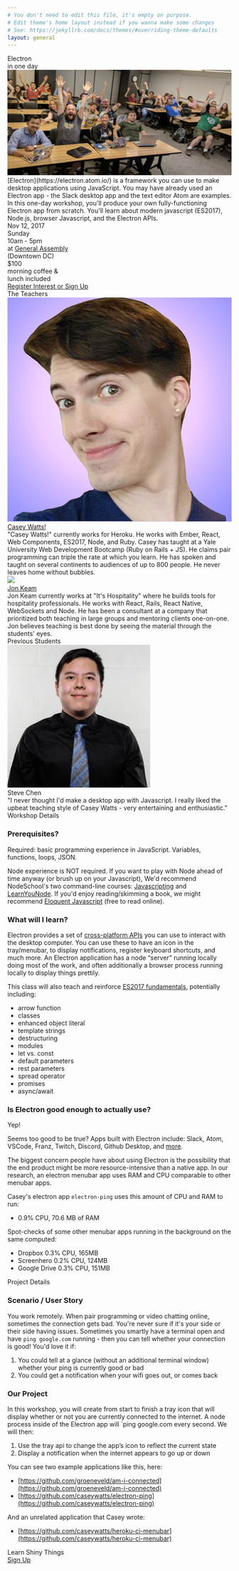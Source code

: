 ```yaml
---
# You don't need to edit this file, it's empty on purpose.
# Edit theme's home layout instead if you wanna make some changes
# See: https://jekyllrb.com/docs/themes/#overriding-theme-defaults
layout: general
---
```



<div class="bg-purp tc">
<div class="dib pv3">
  <div class="f2 tracked">Electron</div>
  <div class="f5">in one day</div>
</div>
</div>


<div class="bg-purp-light pa3 pa4-ns tc">

<div class="flex items-center justify-center">
  <img src="/class-photo-banner.jpg" class="banner mh4 mv3">
</div>

<div class="flex flex-column flex-row-ns mh4">
  <div class="measure dib tl mh4-ns" markdown="1">
  [Electron](https://electron.atom.io/) is a framework you can use to make desktop applications using JavaScript. You may have already used an Electron app - the Slack desktop app and the text editor Atom are examples.
  </div>
  <div class="measure dib tl mh4-ns" markdown="1">
  In this one-day workshop, you'll produce your own fully-functioning Electron app from scratch. You'll learn about modern javascript (ES2017), Node.js, browser Javascript, and the Electron APIs.
  </div>
</div>

<div class="flex flex-column flex-row-ns items-center items-stretch justify-center">
  <div class="tc pa3 ma3 ba b--purple bg-purp-light flex flex-column justify-center">
    <div>Nov 12, 2017</div>
    <div>Sunday</div>
    <div>10am - 5pm</div>
  </div>
  <div class="tc pa3 ma3 ba b--purple bg-purp-light flex flex-column justify-center">
    <div>at <a href="https://generalassemb.ly/locations/washington-dc" class="">General Assembly</a></div>
    <div>(Downtown DC)</div>
  </div>
  <div class="tc pa3 ma3 ba b--purple bg-purp-light flex flex-column justify-center">
    <div>$100</div>
    <div>morning coffee &amp;</div>
    <div>lunch included</div>
  </div>
</div>

<a href="https://ti.to/learn-shiny-things/learn-electron" class="link ma3 dib">
  <div class="tc pa3 ba br4 b--purple bg-purp bg-hover-purp-dark shadow-3">
    Register Interest or Sign Up
  </div>
</a>

</div>


<div class="bg-purp pa3 pa5-ns tc flex items-center justify-center">
<div class="dib tl" markdown="1">

<div class="tc f2 mb3 mb5-ns">The Teachers</div>

<div class="flex flex-column flex-row-ns items-center justify-center mt4">
  <a href="http://caseywatts.com/"><img src="/headshot-casey.png" class="headshot"></a>
  <div class="ma3 ml5-ns measure-wide">
    <a href="http://caseywatts.com/" class="link"><div class="f3">Casey Watts!</div></a>
    <div class="f5 mt3">"Casey Watts!" currently works for Heroku. He works with Ember, React, Web Components, ES2017, Node, and Ruby. Casey has taught at a Yale University Web Development Bootcamp (Ruby on Rails + JS). He claims pair programming can triple the rate at which you learn. He has spoken and taught on several continents to audiences of up to 800 people. He never leaves home without bubbles.</div>
  </div>
</div>

<div class="flex flex-column flex-row-ns items-center justify-center mt4">
  <a href="http://jonkeam.com/"><img src="/headshot-jon.png" class="headshot"></a>
  <div class="ma3 ml5-ns measure-wide">
    <a href="http://jonkeam.com/" class="link"><div class="f3">Jon Keam</div></a>
    <div class="f5 mt3">Jon Keam currently works at "It's Hospitality" where he builds tools for hospitality professionals. He works with React, Rails, React Native, WebSockets and Node. He has been a consultant at a company that prioritized both teaching in large groups and mentoring clients one-on-one. Jon believes teaching is best done by seeing the material through the students' eyes.</div>
  </div>
</div>

</div>
</div>

<div class="bg-purp-light pa3 pa5-ns tc flex items-center justify-center">
<div class="dib tl" markdown="1">

<div class="tc f2 mb3 mb5-ns">Previous Students</div>

<div class="flex flex-column flex-row-ns items-center justify-center mt4">
  <img src="/headshot-steve.jpg" class="headshot">
  <div class="ma3 ml5-ns measure-wide">
    <div class="f3">Steve Chen</div>
    <div class="f5 mt3">"I never thought I'd make a desktop app with Javascript. I really liked the upbeat teaching style of Casey Watts - very entertaining and enthusiastic."</div>
  </div>
</div>

</div>
</div>


<div class="bg-purp pa3 pa5-ns tc">
<div class="measure-wide dib tl" markdown="1">

<div class="tc f2 mb3 mb5-ns">Workshop Details</div>

### Prerequisites?

Required: basic programming experience in JavaScript. Variables, functions, loops, JSON.

Node experience is NOT required. If you want to play with Node ahead of time anyway (or brush up on your Javascript), We'd recommend NodeSchool's two command-line courses: [Javascripting](https://github.com/workshopper/javascripting) and [LearnYouNode](https://github.com/workshopper/learnyounode). If you'd enjoy reading/skimming a book, we might recommend [Eloquent Javascript](http://eloquentjavascript.net/) (free to read online).


### What will I learn?
Electron provides a set of [cross-platform APIs](https://github.com/electron/electron-api-demos) you can use to interact with the desktop computer. You can use these to have an icon in the tray/menubar, to display notifications, register keyboard shortcuts, and much more. An Electron application has a node “server” running locally doing most of the work, and often additionally a browser process running locally to display things prettily.

This class will also teach and reinforce [ES2017 fundamentals](https://github.com/lukehoban/es6features), potentially including:
  - arrow function
  - classes
  - enhanced object literal
  - template strings
  - destructuring
  - modules
  - let vs. const
  - default parameters
  - rest parameters
  - spread operator
  - promises
  - async/await


### Is Electron good enough to actually use?

Yep!

Seems too good to be true? Apps built with Electron include: Slack, Atom, VSCode, Franz, Twitch, Discord, Github Desktop, and [more](https://electron.atom.io/apps/).

The biggest concern people have about using Electron is the possibility that the end product might be more resource-intensive than a native app. In our research, an electron menubar app uses RAM and CPU comparable to other menubar apps.

Casey's electron app `electron-ping` uses this amount of CPU and RAM to run:
- 0.9% CPU, 70.6 MB of RAM

Spot-checks of some other menubar apps running in the background on the same computed:
- Dropbox 0.3% CPU, 165MB
- Screenhero 0.2% CPU, 124MB
- Google Drive 0.3% CPU, 151MB

</div>
</div>




<div class="bg-purp-light pa3 pa5-ns tc">
<div class="measure-wide dib tl" markdown="1">

<div class="tc f2 mb3 mb5-ns">Project Details</div>

### Scenario / User Story
You work remotely. When pair programming or video chatting online, sometimes the connection gets bad.
You're never sure if it's your side or their side having issues.
Sometimes you smartly have a terminal open and have `ping google.com` running - then you can tell whether your connection is good!
You'd love it if:

1. You could tell at a glance (without an additional terminal window) whether your ping is currently good or bad
2. You could get a notification when your wifi goes out, or comes back


### Our Project
In this workshop, you will create from start to finish a tray icon that will display whether or not you are currently connected to the internet. A node process inside of the Electron app will `ping google.com every second. We will then:

1. Use the tray api to change the app’s icon to reflect the current state
2. Display a notification when the internet appears to go up or down

You can see two example applications like this, here:

- [https://github.com/groeneveld/am-i-connected](https://github.com/groeneveld/am-i-connected)
- [https://github.com/caseywatts/electron-ping](https://github.com/caseywatts/electron-ping)

And an unrelated application that Casey wrote:

- [https://github.com/caseywatts/heroku-ci-menubar](https://github.com/caseywatts/heroku-ci-menubar)


</div>
</div>

<div class="bg-purp pa3 tl tc-ns">Learn Shiny Things</div>

<div>
<a href="https://ti.to/learn-shiny-things/learn-electron" class="link floaty">
  <div class="tc pa3 ba br4 b--purple bg-purp bg-hover-purp-dark shadow-3">
    Sign Up
  </div>
</a>
</div>


<!-- Global Site Tag (gtag.js) - Google Analytics -->
<script async src="https://www.googletagmanager.com/gtag/js?id=UA-107694077-1"></script>
<script>
  window.dataLayer = window.dataLayer || [];
  function gtag(){dataLayer.push(arguments);}
  gtag('js', new Date());
  gtag('config', 'UA-107694077-1', {'pagename': 'electron'});
</script>
